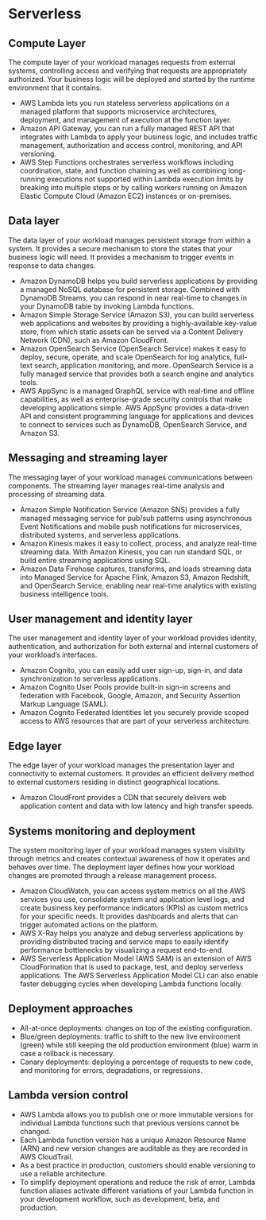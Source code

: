 # Serverless

## Compute Layer

The compute layer of your workload manages requests from external systems, controlling access and verifying that requests are appropriately authorized.
Your business logic will be deployed and started by the runtime environment that it contains.

- AWS Lambda lets you run stateless serverless applications on a managed platform that supports microservice architectures, deployment, and management of execution at the function layer.
- Amazon API Gateway, you can run a fully managed REST API that integrates with Lambda to apply your business logic, and includes traffic management, authorization and access control, monitoring, and API versioning.
- AWS Step Functions orchestrates serverless workflows including coordination, state, and function chaining as well as combining long-running executions not supported within Lambda execution limits by breaking into multiple steps or by calling workers running on Amazon Elastic Compute Cloud (Amazon EC2) instances or on-premises.

## Data layer

The data layer of your workload manages persistent storage from within a system.
It provides a secure mechanism to store the states that your business logic will need.
It provides a mechanism to trigger events in response to data changes.

- Amazon DynamoDB helps you build serverless applications by providing a managed NoSQL database for persistent storage. Combined with DynamoDB Streams, you can respond in near real-time to changes in your DynamoDB table by invoking Lambda functions.
- Amazon Simple Storage Service (Amazon S3), you can build serverless web applications and websites by providing a highly-available key-value store, from which static assets can be served via a Content Delivery Network (CDN), such as Amazon CloudFront.
- Amazon OpenSearch Service (OpenSearch Service) makes it easy to deploy, secure, operate, and scale OpenSearch for log analytics, full-text search, application monitoring, and more. OpenSearch Service is a fully managed service that provides both a search engine and analytics tools.
- AWS AppSync is a managed GraphQL service with real-time and offline capabilities, as well as enterprise-grade security controls that make developing applications simple. AWS AppSync provides a data-driven API and consistent programming language for applications and devices to connect to services such as DynamoDB, OpenSearch Service, and Amazon S3.

## Messaging and streaming layer

The messaging layer of your workload manages communications between components.
The streaming layer manages real-time analysis and processing of streaming data.

- Amazon Simple Notification Service (Amazon SNS) provides a fully managed messaging service for pub/sub patterns using asynchronous Event Notifications and mobile push notifications for microservices, distributed systems, and serverless applications.
- Amazon Kinesis makes it easy to collect, process, and analyze real-time streaming data. With Amazon Kinesis, you can run standard SQL, or build entire streaming applications using SQL.
- Amazon Data Firehose captures, transforms, and loads streaming data into Managed Service for Apache Flink, Amazon S3, Amazon Redshift, and OpenSearch Service, enabling near real-time analytics with existing business intelligence tools.

## User management and identity layer

The user management and identity layer of your workload provides identity, authentication, and authorization for both external and internal customers of your workload’s interfaces.

- Amazon Cognito, you can easily add user sign-up, sign-in, and data synchronization to serverless applications.
- Amazon Cognito User Pools provide built-in sign-in screens and federation with Facebook, Google, Amazon, and Security Assertion Markup Language (SAML).
- Amazon Cognito Federated Identities let you securely provide scoped access to AWS resources that are part of your serverless architecture.

## Edge layer

The edge layer of your workload manages the presentation layer and connectivity to external customers.
It provides an efficient delivery method to external customers residing in distinct geographical locations.

- Amazon CloudFront provides a CDN that securely delivers web application content and data with low latency and high transfer speeds.

## Systems monitoring and deployment

The system monitoring layer of your workload manages system visibility through metrics and creates contextual awareness of how it operates and behaves over time.
The deployment layer defines how your workload changes are promoted through a release management process.

- Amazon CloudWatch, you can access system metrics on all the AWS services you use, consolidate system and application level logs, and create business key performance indicators (KPIs) as custom metrics for your specific needs. It provides dashboards and alerts that can trigger automated actions on the platform.
- AWS X-Ray helps you analyze and debug serverless applications by providing distributed tracing and service maps to easily identify performance bottlenecks by visualizing a request end-to-end.
- AWS Serverless Application Model (AWS SAM) is an extension of AWS CloudFormation that is used to package, test, and deploy serverless applications. The AWS Serverless Application Model CLI can also enable faster debugging cycles when developing Lambda functions locally.

## Deployment approaches

- All-at-once deployments: changes on top of the existing configuration.
- Blue/green deployments: traffic to shift to the new live environment (green) while still keeping the old production environment (blue) warm in case a rollback is necessary.
- Canary deployments: deploying a percentage of requests to new code, and monitoring for errors, degradations, or regressions.

## Lambda version control

- AWS Lambda allows you to publish one or more immutable versions for individual Lambda functions such that previous versions cannot be changed.
- Each Lambda function version has a unique Amazon Resource Name (ARN) and new version changes are auditable as they are recorded in AWS CloudTrail.
- As a best practice in production, customers should enable versioning to use a reliable architecture.
- To simplify deployment operations and reduce the risk of error, Lambda function aliases activate different variations of your Lambda function in your development workflow, such as development, beta, and production.
